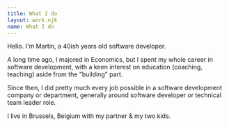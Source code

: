 ```yaml
---
title: What I do
layout: work.njk
name: What I do
---
```


Hello. I'm Martin, a 40ish years old software developer.

A long time ago, I majored in Economics, but I spent my whole career in software development, with a keen interest on education (coaching, teaching) aside from the "building" part.

Since then, I did pretty much every job possible in a software development company or department, generally around software developer or technical team leader role.

I live in Brussels, Belgium with my partner & my two kids.

